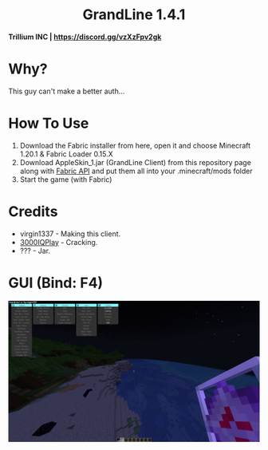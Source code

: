 <h1 align="center">GrandLine 1.4.1</h1>

**Trillium INC | https://discord.gg/vzXzFpv2gk**

# Why?
This guy can't make a better auth...

[1]: https://github.com/3000IQPlay

# How To Use

1. Download the Fabric installer from here, open it and choose Minecraft 1.20.1 & Fabric Loader 0.15.X
2. Download AppleSkin_1.jar (GrandLine Client) from this repository page along with [Fabric API](https://modrinth.com/mod/fabric-api/version/0.92.0+1.20.1) and put them all into your .minecraft/mods folder
3. Start the game (with Fabric)

# Credits
- virgin1337 - Making this client.
- [3000IQPlay][1] - Cracking.
- ??? - Jar.

# GUI (Bind: F4)

![image](https://github.com/WS-External-Cloud/Readme-Assets/blob/main/grandline-gui.png?raw=true)
